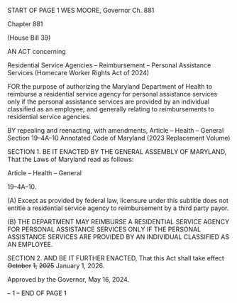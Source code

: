 START OF PAGE 1
WES MOORE, Governor Ch. 881

Chapter 881

(House Bill 39)

AN ACT concerning

Residential Service Agencies – Reimbursement – Personal Assistance Services
(Homecare Worker Rights Act of 2024)

FOR the purpose of authorizing the Maryland Department of Health to reimburse a
residential service agency for personal assistance services only if the personal
assistance services are provided by an individual classified as an employee; and
generally relating to reimbursements to residential service agencies.

BY repealing and reenacting, with amendments,
Article – Health – General
Section 19–4A–10
Annotated Code of Maryland
(2023 Replacement Volume)

SECTION 1. BE IT ENACTED BY THE GENERAL ASSEMBLY OF MARYLAND,
That the Laws of Maryland read as follows:

Article – Health – General

19–4A–10.

(A) Except as provided by federal law, licensure under this subtitle does not
entitle a residential service agency to reimbursement by a third party payor.

(B) THE DEPARTMENT MAY REIMBURSE A RESIDENTIAL SERVICE AGENCY
FOR PERSONAL ASSISTANCE SERVICES ONLY IF THE PERSONAL ASSISTANCE
SERVICES ARE PROVIDED BY AN INDIVIDUAL CLASSIFIED AS AN EMPLOYEE.

SECTION 2. AND BE IT FURTHER ENACTED, That this Act shall take effect
~~October~~ ~~1,~~ ~~2025~~ January 1, 2026.

Approved by the Governor, May 16, 2024.

– 1 –
END OF PAGE 1